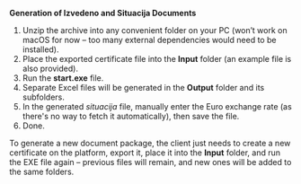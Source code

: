 **Generation of Izvedeno and Situacija Documents**  
1. Unzip the archive into any convenient folder on your PC (won’t work on macOS for now – too many external dependencies would need to be installed).  
2. Place the exported certificate file into the **Input** folder (an example file is also provided).  
3. Run the **start.exe** file.  
4. Separate Excel files will be generated in the **Output** folder and its subfolders.  
5. In the generated *situacija* file, manually enter the Euro exchange rate (as there's no way to fetch it automatically), then save the file.  
6. Done.  

To generate a new document package, the client just needs to create a new certificate on the platform, export it, place it into the **Input** folder, and run the EXE file again – previous files will remain, and new ones will be added to the same folders.

